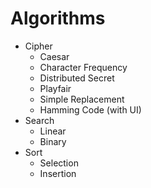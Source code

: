 # Algorithms

- Cipher
    * Caesar
    * Character Frequency
    * Distributed Secret
    * Playfair
    * Simple Replacement
    * Hamming Code (with UI)
- Search
    * Linear
    * Binary
- Sort
    * Selection
    * Insertion

